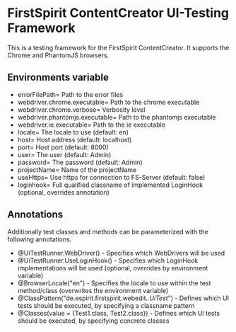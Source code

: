 # FirstSpirit ContentCreator UI-Testing Framework

This is a testing framework for the FirstSpirit ContentCreator. It supports the Chrome and PhantomJS browsers.

## Environments variable

* errorFilePath= Path to the error files
* webdriver.chrome.executable= Path to the chrome executable
* webdriver.chrome.verbose= Verbosity level
* webdriver.phantomjs.executable= Path to the phantomjs executable
* webdriver.ie.executable= Path to the ie executable
* locale= The locale to use (default: en)
* host= Host address (default: localhost)
* port= Host port (default: 8000)
* user= The user (default: Admin)
* password= The password (default: Admin)
* projectName= Name of the projectName
* useHttps= Use https for connection to FS-Server (default: false)
* loginhook= Full qualified classname of implemented LoginHook (optional, overrides annotation)

## Annotations

Additionally test classes and methods can be parameterized with the following annotations.


* @UiTestRunner.WebDriver() - Specifies which WebDrivers will be used
* @UiTestRunner.UseLoginHook() - Specifies which LoginHook implementations will be used (optional, overrides by environment variable)
* @BrowserLocale("en") - Specifies the locale to use within the test method/class (overwrites the environment variable)
* @ClassPattern("de.espirit.firstspirit.webedit.*.UiTest*") - Defines which UI tests should be executed, by specifying a classname pattern
* @Classes(value = {Test1.class, Test2.class}) - Defines which UI tests should be executed, by specifying concrete classes
